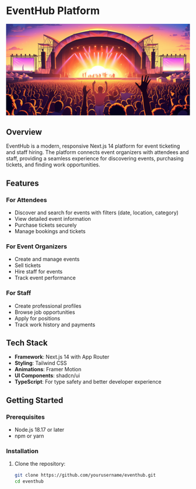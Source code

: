 # EventHub Platform

![EventHub Banner](/public/vibrant-music-festival.png)

## Overview

EventHub is a modern, responsive Next.js 14 platform for event ticketing and staff hiring. The platform connects event organizers with attendees and staff, providing a seamless experience for discovering events, purchasing tickets, and finding work opportunities.

## Features

### For Attendees
- Discover and search for events with filters (date, location, category)
- View detailed event information
- Purchase tickets securely
- Manage bookings and tickets

### For Event Organizers
- Create and manage events
- Sell tickets
- Hire staff for events
- Track event performance

### For Staff
- Create professional profiles
- Browse job opportunities
- Apply for positions
- Track work history and payments

## Tech Stack

- **Framework**: Next.js 14 with App Router
- **Styling**: Tailwind CSS
- **Animations**: Framer Motion
- **UI Components**: shadcn/ui
- **TypeScript**: For type safety and better developer experience

## Getting Started

### Prerequisites

- Node.js 18.17 or later
- npm or yarn

### Installation

1. Clone the repository:
   ```bash
   git clone https://github.com/yourusername/eventhub.git
   cd eventhub